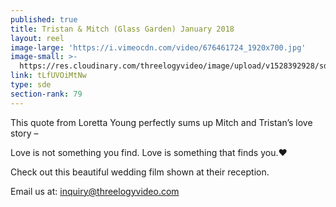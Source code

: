 ```yaml
---
published: true
title: Tristan & Mitch (Glass Garden) January 2018
layout: reel
image-large: 'https://i.vimeocdn.com/video/676461724_1920x700.jpg'
image-small: >-
  https://res.cloudinary.com/threelogyvideo/image/upload/v1528392928/sde/tristan_a.jpg
link: tLfUVOiMtNw
type: sde
section-rank: 79
---
```

This quote from Loretta Young perfectly sums up Mitch and Tristan’s love story –

Love is not something you find. Love is something that finds you.❤

Check out this beautiful wedding film shown at their reception.

Email us at: inquiry@threelogyvideo.com
